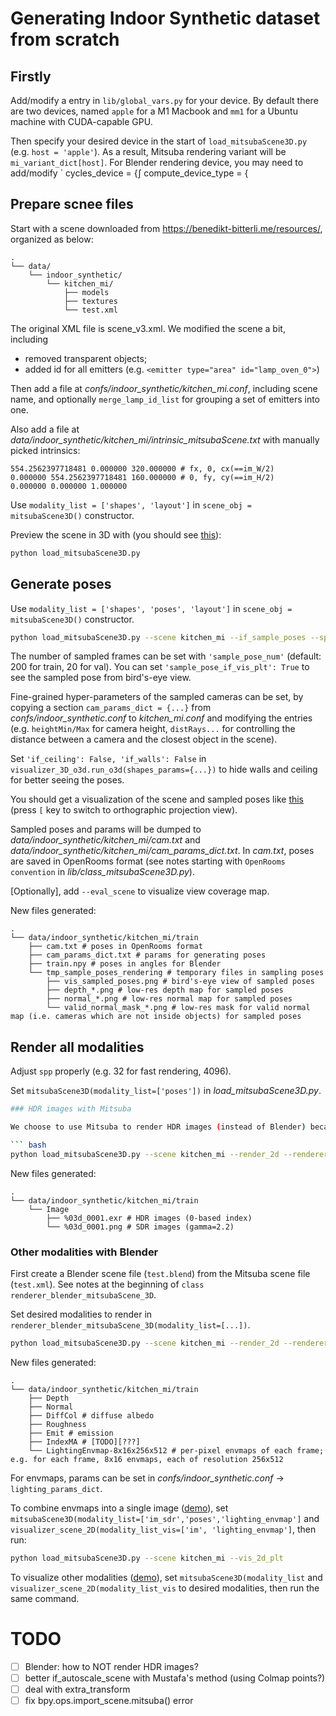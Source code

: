 # Generating Indoor Synthetic dataset from scratch

## Firstly
Add/modify a entry in `lib/global_vars.py` for your device. By default there are two devices, named `apple` for a M1 Macbook and `mm1` for a Ubuntu machine with CUDA-capable GPU.

Then specify your desired device in the start of `load_mitsubaScene3D.py` (e.g. `host = 'apple'`). As a result, Mitsuba rendering variant will be `mi_variant_dict[host]`. For Blender rendering device, you may need to add/modify `        cycles_device = {∫
        compute_device_type = {


## Prepare scnee files
Start with a scene downloaded from https://benedikt-bitterli.me/resources/, organized as below:

<!-- - data
  - indoor_synthetic
    - kitchen_mi
      - models
      - textures
      - test.xml -->

<!-- https://tree.nathanfriend.io -->
```
.
└── data/
    └── indoor_synthetic/
        └── kitchen_mi/
            ├── models
            ├── textures
            └── test.xml
```

The original XML file is scene_v3.xml. We modified the scene a bit, including
- removed transparent objects;
- added id for all emitters (e.g. `<emitter type="area" id="lamp_oven_0">`)

Then add a file at *confs/indoor_synthetic/kitchen_mi.conf*, including scene name, and optionally `merge_lamp_id_list` for grouping a set of emitters into one.

Also add a file at *data/indoor_synthetic/kitchen_mi/intrinsic_mitsubaScene.txt* with manually picked intrinsics:

```
554.2562397718481 0.000000 320.000000 # fx, 0, cx(==im_W/2)
0.000000 554.2562397718481 160.000000 # 0, fy, cy(==im_H/2)
0.000000 0.000000 1.000000
```
Use `modality_list = ['shapes', 'layout']` in `scene_obj = mitsubaScene3D()` constructor.

Preview the scene in 3D with (you should see [this](https://i.imgur.com/PWg0xCU.png)):

``` bash
python load_mitsubaScene3D.py
```
## Generate poses

Use `modality_list = ['shapes', 'poses', 'layout']` in `scene_obj = mitsubaScene3D()` constructor.

``` bash
python load_mitsubaScene3D.py --scene kitchen_mi --if_sample_poses --split train
```

The number of sampled frames can be set with `'sample_pose_num'` (default: 200 for train, 20 for val). 
You can set `'sample_pose_if_vis_plt': True` to see the sampled pose from bird's-eye view.

Fine-grained hyper-parameters of the sampled cameras can be set, by copying a section `cam_params_dict = {...}` from *confs/indoor_synthetic.conf* to *kitchen_mi.conf* and modifying the entries (e.g. `heightMin/Max` for camera height, `distRays...` for controlling the distance between a camera and the closest object in the scene).

Set `'if_ceiling': False, 'if_walls': False` in `visualizer_3D_o3d.run_o3d(shapes_params={...})` to hide walls and ceiling for better seeing the poses.

You should get a visualization of the scene and sampled poses like [this](https://i.imgur.com/H4sT9UN.png) (press `[` key to switch to orthographic projection view).

Sampled poses and params will be dumped to *data/indoor_synthetic/kitchen_mi/cam.txt* and *data/indoor_synthetic/kitchen_mi/cam_params_dict.txt*. In *cam.txt*, poses are saved in OpenRooms format (see notes starting with `OpenRooms convention` in *lib/class_mitsubaScene3D.py*).

[Optionally], add `--eval_scene` to visualize view coverage map.

New files generated:

<!-- - data/indoor_synthetic/kitchen_mi/train
  - cam.txt # poses in OpenRooms format
  - cam_params_dict.txt # params for generating poses
  - train.npy # poses in angles for Blender
  - tmp_sample_poses_rendering # temporary files in sampling poses
    - vis_sampled_poses.png # bird's-eye view of sampled poses
    - depth_*.png # low-res depth map for sampled poses
    - normal_*.png # low-res normal map for sampled poses
    - valid_normal_mask_*.png # low-res mask for valid normal map (i.e. cameras which are not inside objects) for sampled poses -->

```
.
└── data/indoor_synthetic/kitchen_mi/train
    ├── cam.txt # poses in OpenRooms format
    ├── cam_params_dict.txt # params for generating poses
    ├── train.npy # poses in angles for Blender
    └── tmp_sample_poses_rendering # temporary files in sampling poses
        ├── vis_sampled_poses.png # bird's-eye view of sampled poses
        ├── depth_*.png # low-res depth map for sampled poses
        ├── normal_*.png # low-res normal map for sampled poses
        └── valid_normal_mask_*.png # low-res mask for valid normal map (i.e. cameras which are not inside objects) for sampled poses
```


## Render all modalities
Adjust `spp` properly (e.g. 32 for fast rendering, 4096).

Set `mitsubaScene3D(modality_list=['poses'])` in *load_mitsubaScene3D.py*.

``` bash
### HDR images with Mitsuba

We choose to use Mitsuba to render HDR images (instead of Blender) because of some known issues with Blender rendering (@Liwen).

``` bash
python load_mitsubaScene3D.py --scene kitchen_mi --render_2d --renderer mi
```

New files generated:

<!-- - data/indoor_synthetic/kitchen_mi/train
  - Image
    - %03d_0001.exr # HDR images (0-based index)
    - %03d_0001.png # SDR images (gamma=2.2) -->

```
.
└── data/indoor_synthetic/kitchen_mi/train
    └── Image
        ├── %03d_0001.exr # HDR images (0-based index)
        └── %03d_0001.png # SDR images (gamma=2.2)
```

### Other modalities with Blender

First create a Blender scene file (`test.blend`) from the Mitsuba scene file (`test.xml`). See notes at the beginning of `class renderer_blender_mitsubaScene_3D`.

Set desired modalities to render in `renderer_blender_mitsubaScene_3D(modality_list=[...])`.

``` bash
python load_mitsubaScene3D.py --scene kitchen_mi --render_2d --renderer blender
```

New files generated:

<!-- - data/indoor_synthetic/kitchen_mi/train
  - Depth
  - Normal
  - DiffCol # diffuse albedo
  - Roughness
  - Emit # emission
  - IndexMA # [TODO][???]
  - LightingEnvmap-8x16x256x512 # per-pixel envmaps of each frame; e.g. for each frame, 8x16 envmaps, each of resolution 256x512 -->

```
.
└── data/indoor_synthetic/kitchen_mi/train
    ├── Depth
    ├── Normal
    ├── DiffCol # diffuse albedo
    ├── Roughness
    ├── Emit # emission
    ├── IndexMA # [TODO][???]
    └── LightingEnvmap-8x16x256x512 # per-pixel envmaps of each frame; e.g. for each frame, 8x16 envmaps, each of resolution 256x512
```

For envmaps, params can be set in *confs/indoor_synthetic.conf* -> `lighting_params_dict`.

To combine envmaps into a single image ([demo](https://i.imgur.com/Y5lumVu.jpg)), set `mitsubaScene3D(modality_list=['im_sdr','poses','lighting_envmap']` and `visualizer_scene_2D(modality_list_vis=['im', 'lighting_envmap']`, then run:

``` bash
python load_mitsubaScene3D.py --scene kitchen_mi --vis_2d_plt
```

To visualize other modalities ([demo](https://i.imgur.com/24i0yjA.png)), set `mitsubaScene3D(modality_list` and `visualizer_scene_2D(modality_list_vis` to desired modalities, then run the same command.

# TODO
- [ ] Blender: how to NOT render HDR images?
- [ ] better if_autoscale_scene with Mustafa's method (using Colmap points?)
- [ ] deal with extra_transform
- [ ] fix bpy.ops.import_scene.mitsuba() error